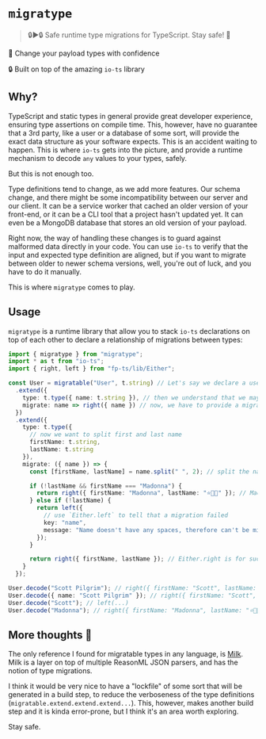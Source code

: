 # `migratype`

> 🔒▶🔒 Safe runtime type migrations for TypeScript. Stay safe! 🙏

🤝 Change your payload types with confidence

🔒 Built on top of the amazing `io-ts` library

## Why?

TypeScript and static types in general provide great developer experience, ensuring type assertions on compile time. This, however, have no guarantee that a 3rd party, like a user or a database of some sort, will provide the exact data structure as your software expects. This is an accident waiting to happen. This is where `io-ts` gets into the picture, and provide a runtime mechanism to decode `any` values to your types, safely.

But this is not enough too.

Type definitions tend to change, as we add more features. Our schema change, and there might be some incompatibility between our server and our client. It can be a service worker that cached an older version of your front-end, or it can be a CLI tool that a project hasn't updated yet. It can even be a MongoDB database that stores an old version of your payload.

Right now, the way of handling these changes is to guard against malformed data directly in your code. You can use `io-ts` to verify that the input and expected type definition are aligned, but if you want to migrate between older to newer schema versions, well, you're out of luck, and you have to do it manually.

This is where `migratype` comes to play.

## Usage

`migratype` is a runtime library that allow you to stack `io-ts` declarations on top of each other to declare a relationship of migrations between types:

```ts
import { migratype } from "migratype";
import * as t from "io-ts";
import { right, left } from "fp-ts/lib/Either";

const User = migratable("User", t.string) // Let's say we declare a user by it's full name
  .extend({
    type: t.type({ name: t.string }), // then we understand that we may want to have something more than just a string
    migrate: name => right({ name }) // now, we have to provide a migration function between the types
  })
  .extend({
    type: t.type({
      // now we want to split first and last name
      firstName: t.string,
      lastName: t.string
    }),
    migrate: ({ name }) => {
      const [firstName, lastName] = name.split(" ", 2); // split the name into 2 strings

      if (!lastName && firstName === "Madonna") {
        return right({ firstName: "Madonna", lastName: "⭐🌟✨" }); // Madonna is an exception
      } else if (!lastName) {
        return left({
          // use `Either.left` to tell that a migration failed
          key: "name",
          message: "Name doesn't have any spaces, therefore can't be migrated"
        });
      }

      return right({ firstName, lastName }); // Either.right is for successful migration
    }
  });

User.decode("Scott Pilgrim"); // right({ firstName: "Scott", lastName: "Pilgrim" })
User.decode({ name: "Scott Pilgrim" }); // right({ firstName: "Scott", lastName: "Pilgrim" })
User.decode("Scott"); // left(...)
User.decode("Madonna"); // right({ firstName: "Madonna", lastName: "⭐🌟✨" })
```

## More thoughts 🤔

The only reference I found for migratable types in any language, is [Milk](https://github.com/jaredly/milk). Milk is a layer on top of multiple ReasonML JSON parsers, and has the notion of type migrations.

I think it would be very nice to have a "lockfile" of some sort that will be generated in a build step, to reduce the verboseness of the type definitions (`migratable.extend.extend.extend...`). This, however, makes another build step and it is kinda error-prone, but I think it's an area worth exploring.

Stay safe.
